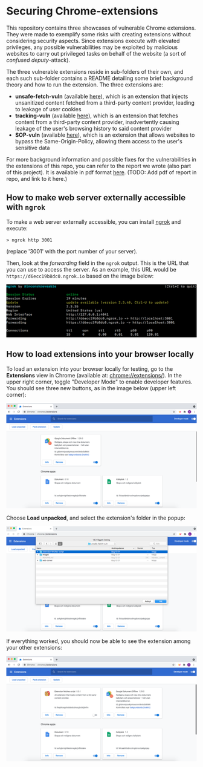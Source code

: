 # Securing Chrome-extensions

This repository contains three showcases of vulnerable Chrome extensions. They were made to exemplify some risks with creating extensions without considering security aspects. Since extensions execute with elevated privileges, any possible vulnerabilities may be exploited by malicious websites to carry out privileged tasks on behalf of the website (a sort of *confused deputy*-attack).

The three vulnerable extensions reside in sub-folders of their own, and each such sub-folder contains a README detailing some brief background theory and how to run the extension. The three extensions are:

* **unsafe-fetch-vuln** (available [here](TODO)), which is an extension that injects unsanitized content fetched from a third-party content provider, leading to leakage of user cookies
* **tracking-vuln** (available [here](TODO)), which is an extension that fetches content from a third-party content provider, inadvertently causing leakage of the user's browsing history to said content provider
* **SOP-vuln** (available [here](TODO)), which is an extension that allows websites to bypass the Same-Origin-Policy, allowing them access to the user's sensitive data

For more background information and possible fixes for the vulnerabilities in the extensions of this repo, you can refer to the report we wrote (also part of this project). It is available in pdf format [here](TODO). (TODO: Add pdf of report in repo, and link to it here.)

## How to make web server externally accessible with `ngrok`

To make a web server externally accessible, you can install [ngrok](https://ngrok.com/) and execute:

```
> ngrok http 3001
```

(replace '3001' with the port number of your server).

Then, look at the *forwarding* field in the `ngrok` output. This is the URL that you can use to access the server. As an example, this URL would be `https://d6ecc19b8dc0.ngrok.io` based on the image below:

![ngrok output](./images/ngrok.png "ngrok example output")

## How to load extensions into your browser locally

To load an extension into your browser locally for testing, go to the **Extensions** view in Chrome (available at: [chrome://extensions/](chrome://extensions/)). In the upper right corner, toggle "Developer Mode" to enable developer features. You should see three new buttons, as in the image below (upper left corner):

![dev-mode](./images/dev-mode.png "Extensions view, developer mode")

Choose **Load unpacked**, and select the extension's folder in the popup:

![choose-extension](./images/choose-extension.png "Choosing extension in popup")

If everything worked, you should now be able to see the extension among your other extensions:

![after-loading-extension](./images/after-loading-extension.png "Extensions view, after loading local extension")